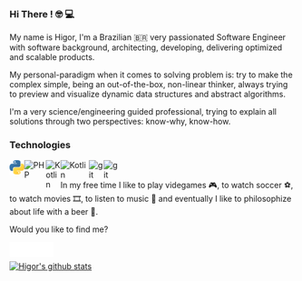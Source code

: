 ### Hi There ! :nerd_face: :computer:

My name is Higor, I'm a Brazilian :brazil: very passionated Software Engineer with software background, architecting, developing, delivering optimized and scalable products.

My personal-paradigm when it comes to solving problem is: try to make the complex simple, being an out-of-the-box, non-linear thinker, always trying to preview and visualize dynamic data structures and abstract algorithms.

I'm a very science/engineering guided professional, trying to explain all solutions through two perspectives: know-why, know-how.

### Technologies
<a href="https://www.python.org" target="_blank"> <img align="left" alt="Python" width="26px" src="https://github.com/Aakarsh-B/trying-repos/blob/master/python-5.svg?raw=true"/> </a>
<a href="https://www.php.net/" target="_blank"> <img align="left" alt="PHP" width="38px" src="https://www.php.net//images/logos/new-php-logo.svg?raw=true"/>
<a href="https://kotlinlang.org/" target="_blank"> <img align="left" alt="Kotlin" width="26px" src="https://upload.wikimedia.org/wikipedia/commons/thumb/0/06/Kotlin_Icon.svg/1024px-Kotlin_Icon.svg.png?20171012085709"/></a>
<a href="https://docs.oracle.com/en/java/" target="_blank"> <img align="left" alt="Kotlin" width="50px" src="https://seeklogo.com/images/J/java-logo-41D4155FC3-seeklogo.com.png?raw=true"/></a>
<a href="https://git-scm.com/" target="_blank"> <img align="left" alt="git" width="26px" src="https://www.vectorlogo.zone/logos/git-scm/git-scm-icon.svg"/> </a>
<a href="https://developer.mozilla.org/pt-BR/docs/Web/JavaScript/Guide" target="_blank"> <img align="left" alt="git" width="26px" src="https://seeklogo.com/images/J/javascript-js-logo-2949701702-seeklogo.com.png"/> </a>
<br/><br/>
In my free time I like to play videgames :video_game:, to watch soccer :soccer:, to watch movies :film_strip:, to listen to music :musical_note: and eventually I like to philosophize about life with a beer :beer:.

Would you like to find me?    

<a href="https://www.linkedin.com/in/higor-oliveira/" target="_blank"><img align="left" alt="Higor F.Oliveira | LinkedIn" width="26px" src="https://raw.githubusercontent.com/Aakarsh-B/trying-repos/dd874f44e1d359f7f9707b0dbe5f8874cea27ea6/linkedin.svg" /></a>
<a href="https://www.instagram.com/higaooliveiira/" target="_blank"><img align="left" alt="Higor F.Oliveira | Instagram" width="26px" src="https://raw.githubusercontent.com/Aakarsh-B/trying-repos/master/insta.svg"/></a>
<a href="https://twitter.com/higaooliveiira" target="_blank"><img align="left" alt="Higor F.Oliveira | Twitter" width="26px" src="https://raw.githubusercontent.com/Aakarsh-B/trying-repos/master/twitter.svg"/></a>
<br/><br/>
[![Higor's github stats](https://github-readme-stats.vercel.app/api?username=higaooliveira&count_private=true)](https://github.com/higaooliveira/)
